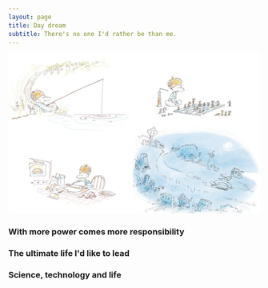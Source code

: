 ```yaml
---
layout: page
title: Day dream
subtitle: There's no one I'd rather be than me.
---
```


![Alt text](/img/boy.jpg)


### With more power comes more responsibility

### The ultimate life I'd like to lead 

### Science, technology and life







